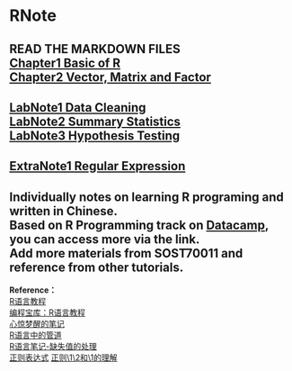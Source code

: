 # RNote

**READ THE MARKDOWN FILES**  
[Chapter1 Basic of R](https://github.com/KatouMegumii/RNote/blob/master/RNote1%5BBasic%20of%20R%5D.md)  
[Chapter2 Vector, Matrix and Factor](https://github.com/KatouMegumii/RNote/blob/master/RNote2%5BVector%2C%20Matrix%20and%20Factor%5D.md)  
---
[LabNote1 Data Cleaning](https://github.com/KatouMegumii/RNote/blob/master/RLabNote1%5BCleaning%20Data%5D.md)  
[LabNote2 Summary Statistics](https://github.com/KatouMegumii/RNote/blob/master/RLabNote2%5BSummary%20Statistics%5D.md)  
[LabNote3 Hypothesis Testing](https://github.com/KatouMegumii/RNote/blob/master/RLabNote3%5BHypothesis%20Testing%5D.md)  
---
[ExtraNote1 Regular Expression](https://github.com/KatouMegumii/RNote/blob/master/RNoteExtra1%5BRegular%20Expression%5D.md)  
---
Individually notes on learning R programing and written in Chinese.  
Based on R Programming track on [Datacamp](https://app.datacamp.com/learn/skill-tracks/r-programming), you can access more via the link.  
Add more materials from SOST70011 and reference from other tutorials.
---
**Reference：**  
[R语言教程](https://www.math.pku.edu.cn/teachers/lidf/docs/Rbook/html/_Rbook/index.html)  
[编程宝库：R语言教程](https://www.runoob.com/r/r-tutorial.html)  
[心惊梦醒的笔记](https://www.jianshu.com/p/53c867211daa)  
[R语言中的管道](https://www.jianshu.com/p/c65dbce983dd)  
[R语言笔记-缺失值的处理](https://blog.csdn.net/ethmery/article/details/109152730)  
[正则表达式](https://zh.wikipedia.org/wiki/%E6%AD%A3%E5%88%99%E8%A1%A8%E8%BE%BE%E5%BC%8F)
[正则\1\2和\\1的理解](https://blog.csdn.net/liangf05/article/details/79361191)
